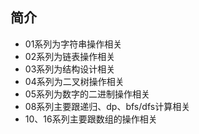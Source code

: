 ## 简介
- 01系列为字符串操作相关
- 02系列为链表操作相关
- 03系列为结构设计相关
- 04系列为二叉树操作相关
- 05系列为数字的二进制操作相关
- 08系列主要跟递归、dp、bfs/dfs计算相关
- 10、16系列主要跟数组的操作相关